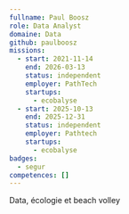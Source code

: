```yaml
---
fullname: Paul Boosz
role: Data Analyst
domaine: Data
github: paulboosz
missions:
  - start: 2021-11-14
    end: 2026-03-13
    status: independent
    employer: PathTech
    startups:
      - ecobalyse
  - start: 2025-10-13
    end: 2025-12-31
    status: independent
    employer: Pathtech
    startups:
      - ecobalyse
badges:
  - segur
competences: []
---
```

Data, écologie et beach volley